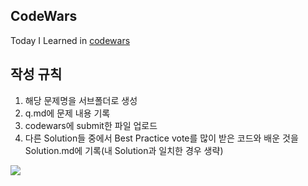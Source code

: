 ## CodeWars
Today I Learned in [codewars](https://www.codewars.com)

## 작성 규칙
1. 해당 문제명을 서브폴더로 생성
2. q.md에 문제 내용 기록
3. codewars에 submit한 파일 업로드
4. 다른 Solution들 중에서 Best Practice vote를 많이 받은 코드와 배운 것을 Solution.md에 기록(내 Solution과 일치한 경우 생략)

[![](https://www.codewars.com/users/ravieeeee/badges/large)](https://www.codewars.com/users/ravieeeee)